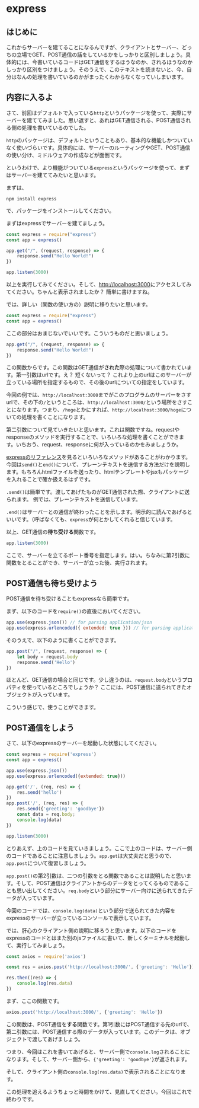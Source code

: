# express

## はじめに
これからサーバーを建てることになるんですが、クライアントとサーバー、どっちの立場でGET、POST通信の話をしているかをしっかりと区別しましょう。具体的には、今書いているコードはGET通信をするほうなのか、されるほうなのかしっかり区別をつけましょう。そのうえで、このテキストを読まないと、今、自分はなんの処理を書いているのかがまったくわからなくなっていしまいます。

## 内容に入るよ

さて、前回はデフォルトで入っている`http`というパッケージを使って、実際にサーバーを建ててみました。思い返すと、あれはGET通信される、POST通信される側の処理を書いているのでした。

`http`のパッケージは、デフォルトということもあり、基本的な機能しかついていなく使いづらいです。具体的には、サーバーのルーティングやGET、POST通信の使い分け、ミドルウェアの作成などが面倒です。

というわけで、より機能がついている`express`というパッケージを使って、まずはサーバーを建ててみたいと思います。

まずは、
```
npm install express
```
で、パッケージをインストールしてください。

まずはexpressでサーバーを建てましょう。

```javascript
const express = require("express")
const app = express()

app.get("/", (request, response) => {
    response.send("Hello World!")
})

app.listen(3000)
```

以上を実行してみてください。そして、[http://localhost:3000](http://localhost:3000)にアクセスしてみてください。ちゃんと表示されましたか？ 簡単に書けますね。

では、詳しい（関数の使い方の）説明に移りたいと思います。

```javascript
const express = require("express")
const app = express()
```
ここの部分はおまじないでいいです。こういうものだと思いましょう。

```javascript
app.get("/", (request, response) => {
    response.send("Hello World!")
})
```
この関数からです。この関数はGET通信が**された**際の処理について書かれています。第一引数はurlです。え？ 短くないって？ これより上のurlはこのサーバーが立っている場所を指定するもので、その後のurlについての指定をしています。

今回の例では、`http://localhost:3000`までがこのプログラムのサーバーをさすurlで、その下の`/`というところは、`http://localhost:3000/`という場所をさすことになります。つまり、`/hoge`とかにすれば、`http://localhost:3000/hoge`についての処理を書くことになります。

第二引数について見ていきたいと思います。これは関数ですね。requestやresponseのメソッドを実行することで、いろいろな処理を書くことができます。いちおう、request、responseに何が入っているのかをみましょうか。

[expressのリファレンス](https://expressjs.com/ja/api.html)を見るといろいろなメソッドがあることがわかります。今回は`send()`と`end()`について、プレーンテキストを送信する方法だけを説明します。もちろんhtmlファイルを送ったり、htmlテンプレートやjsxもパッケージを入れることで確か扱えるはずです。

`.send()`は簡単です。渡してあげたものがGET通信された際、クライアントに送られます。
例では、プレーンテキストを送信しています。

`.end()`はサーバーとの通信が終わったことを示します。明示的に読んであげるといいです。（呼ばなくても、`express`が何とかしてくれると信じています。

以上、GET通信の**待ち受ける**関数です。
```javascript
app.listen(3000)
```
ここで、サーバーを立てるポート番号を指定します。はい。ちなみに第2引数に関数をとることができ、サーバーが立った後、実行されます。

## POST通信も待ち受けよう

POST通信を待ち受けることもexpressなら簡単です。

まず、以下のコードを`require()`の直後においてください。
```javascript
app.use(express.json()) // for parsing application/json
app.use(express.urlencoded({ extended: true })) // for parsing application/x-www-form-urlencoded
```

そのうえで、以下のように書くことができます。
```javascript
app.post("/", (request, response) => {
    let body = request.body
    response.send('Hello')
})
```
ほとんど、GET通信の場合と同じです。少し違うのは、`request.body`というプロパティを使っているところでしょうか？ ここには、POST通信に送られてきたオブジェクトが入っています。

こういう感じで、使うことができます。

## POST通信をしよう
さて、以下のexpressのサーバーを起動した状態にしてください。

```javascript
const express = require('express')
const app = express()

app.use(express.json())
app.use(express.urlencoded({extended: true}))

app.get('/', (req, res) => {
    res.send('hello')
})
app.post('/', (req, res) => {
    res.send({'greeting': 'goodbye'})
    const data = req.body;
    console.log(data)
})

app.listen(3000)
```
とりあえず、上のコードを見ていきましょう。ここで上のコードは、サーバー側のコードであることに注意しましょう。`app.get`は大丈夫だと思うので、`app.post`について復習しましょう。

`app.post()`の第2引数は、二つの引数をとる関数であることは説明したと思います。そして、POST通信はクライアントからのデータをとってくるものであることも思い出してください。`req.body`という部分にサーバー向けに送られてきたデータが入っています。

今回のコードでは、`console.log(data)`という部分で送られてきた内容をexpressのサーバーが立っているコンソールで表示しています。

では、肝心のクライアント側の説明に移ろうと思います。以下のコードをexpressのコードとはまた別のjsファイルに書いて、新しくターミナルを起動して、実行してみましょう。

```javascript
const axios = require('axios')

const res = axios.post('http://localhost:3000/', {'greeting': 'Hello'})

res.then((res) => {
    console.log(res.data)
})
```

まず、ここの関数です。

```javascript
axios.post('http://localhost:3000/', {'greeting': 'Hello'})
```
この関数は、POST通信を**する**関数です。第1引数にはPOST通信する先のurlで、第二引数には、POST通信する際のデータが入っています。このデータは、オブジェクトで渡してあげましょう。

つまり、今回はこれを書いてあげると、サーバー側で`console.log`されることになります。そして、サーバー側から、`{'greeting': 'goodbye'}`が返されます。

そして、クライアント側の`console.log(res.data)`で表示されることになります。

この処理を追えるようちょっと時間をかけて、見直してください。今回はこれで終わりです。